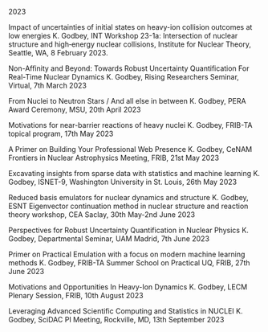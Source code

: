 2023

Impact of uncertainties of initial states on heavy-ion collision outcomes at low energies
K. Godbey, INT Workshop 23-1a: Intersection of nuclear structure and high‐energy nuclear collisions, Institute for Nuclear Theory, Seattle, WA, 8 February 2023.

Non-Affinity and Beyond: Towards Robust Uncertainty Quantification For Real-Time Nuclear Dynamics
K. Godbey, Rising Researchers Seminar, Virtual, 7th March 2023

From Nuclei to Neutron Stars / And all else in between
K. Godbey, PERA Award Ceremony, MSU, 20th April 2023

Motivations for near-barrier reactions of heavy nuclei
K. Godbey, FRIB-TA topical program, 17th May 2023

A Primer on Building Your Professional Web Presence
K. Godbey, CeNAM Frontiers in Nuclear Astrophysics Meeting, FRIB, 21st May 2023

Excavating insights from sparse data with statistics and machine learning
K. Godbey, ISNET-9, Washington University in St. Louis, 26th May 2023

Reduced basis emulators for nuclear dynamics and structure
K. Godbey, ESNT Eigenvector continuation method in nuclear structure and reaction theory workshop, CEA Saclay, 30th May-2nd June 2023

Perspectives for Robust Uncertainty Quantification in Nuclear Physics
K. Godbey, Departmental Seminar, UAM Madrid, 7th June 2023

Primer on Practical Emulation with a focus on modern machine learning methods
K. Godbey, FRIB-TA Summer School on Practical UQ, FRIB, 27th June 2023

Motivations and Opportunities In Heavy-Ion Dynamics
K. Godbey, LECM Plenary Session, FRIB, 10th August 2023

Leveraging Advanced Scientific Computing and Statistics in NUCLEI
K. Godbey, SciDAC PI Meeting, Rockville, MD, 13th September 2023


